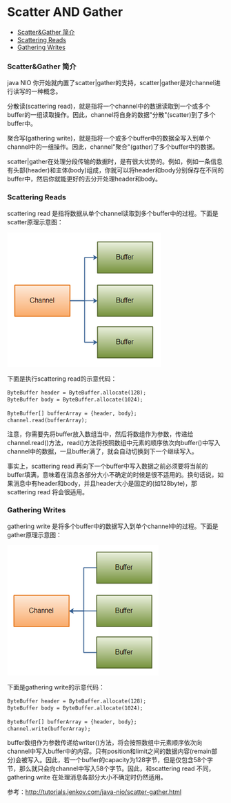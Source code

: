 # Scatter AND Gather

- [Scatter&Gather 简介](#scattergather-简介)
- [Scattering Reads](#scattering-reads)
- [Gathering Writes](#gathering-writes)

### Scatter&Gather 简介

java NIO 你开始就内置了scatter|gather的支持，scatter|gather是对channel进行读写的一种概念。

分散读(scattering read)，就是指将一个channel中的数据读取到一个或多个buffer的一组读取操作。因此，channel将自身的数据"分散"(scatter)到了多个buffer中。

聚合写(gathering write)，就是指将一个或多个buffer中的数据全写入到单个channel中的一组操作。因此，channel"聚合"(gather)了多个buffer中的数据。

scatter|gather在处理分段传输的数据时，是有很大优势的。例如，例如一条信息有头部(header)和主体(body)组成，你就可以将header和body分别保存在不同的buffer中，然后你就能更好的去分开处理header和body。

### Scattering Reads

scattering read 是指将数据从单个channel读取到多个buffer中的过程。下面是scatter原理示意图：

![](./pic/scatter.png)

下面是执行scattering read的示意代码：

```
ByteBuffer header = ByteBuffer.allocate(128);
ByteBuffer body = ByteBuffer.allocate(1024);

ByteBuffer[] bufferArray = {header, body};
channel.read(bufferArray);
```

注意，你需要先将buffer放入数组当中，然后将数组作为参数，传递给channel.read()方法，read()方法将按照数组中元素的顺序依次向buffer()中写入channel中的数据，一旦buffer满了，就会自动切换到下一个继续写入。

事实上，scattering read 再向下一个buffer中写入数据之前必须要将当前的buffer填满，意味着在消息各部分大小不确定的时候是很不适用的。换句话说，如果消息中有header和body，并且header大小是固定的(如128byte)，那scattering read 将会很适用。

### Gathering Writes

gathering write 是将多个buffer中的数据写入到单个channel中的过程。下面是gather原理示意图：

![](./pic/gather.png)

下面是gathering write的示意代码：

```
ByteBuffer header = ByteBuffer.allocate(128);
ByteBuffer body = ByteBuffer.allocate(1024);

ByteBuffer[] bufferArray = {header, body};
channel.write(bufferArray);
```

buffer数组作为参数传递给writer()方法，将会按照数组中元素顺序依次向channel中写入buffer中的内容。只有position和limit之间的数据内容(remain部分)会被写入。因此，若一个buffer的capacity为128字节，但是仅包含58个字节，那么就只会向channel中写入58个字节。因此，和scattering read 不同，gathering write 在处理消息各部分大小不确定时仍然适用。

参考：<http://tutorials.jenkov.com/java-nio/scatter-gather.html>
